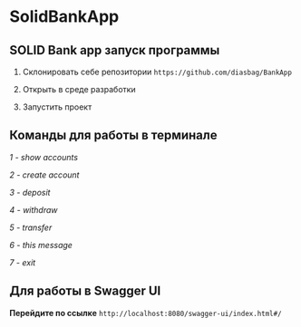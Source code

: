 # SolidBankApp
 ## SOLID Bank app запуск программы
 1. Склонировать себе репозитории `https://github.com/diasbag/BankApp`
 
 2. Открыть в среде разработки 

 3. Запустить проект
 
 ## Команды для работы в терминале 
 _1 - show accounts_
  
 _2 - create account_
 
 _3 - deposit_
                
 _4 - withdraw_
                
 _5 - transfer_
 
 _6 - this message_
 
 _7 - exit_

## Для работы в Swagger UI

**Перейдите по ссылке** `http://localhost:8080/swagger-ui/index.html#/`
